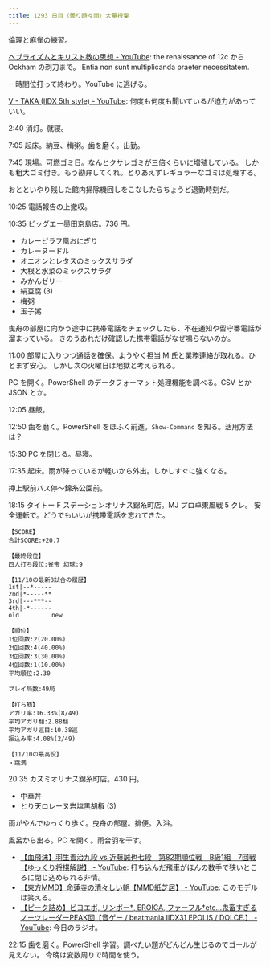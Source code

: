 ```yaml
---
title: 1293 日目（曇り時々雨）大量投棄
---
```


倫理と麻雀の練習。

[ヘブライズムとキリスト教の思想 - YouTube](https://www.youtube.com/playlist?list=PLQQ1MCm9skfsxVjIc5zgSWjImPUZbTmwQ):
the renaissance of 12c から Ockham の剃刀まで。
Entia non sunt multiplicanda praeter necessitatem.

一時間位打って終わり。YouTube に逃げる。

[V - TAKA (IIDX 5th style) - YouTube](https://www.youtube.com/watch?v=jXhT2Umsz3U):
何度も何度も聞いているが迫力があっていい。

2:40 消灯。就寝。

7:05 起床。納豆、梅粥。歯を磨く。出勤。

7:45 現場。可燃ゴミ日。なんとクサレゴミが三倍くらいに増殖している。
しかも粗大ゴミ付き。もう勘弁してくれ。とりあえずレギュラーなゴミは処理する。

おとといやり残した館内掃除機回しをこなしたらちょうど退勤時刻だ。

10:25 電話報告の上撤収。

10:35 ビッグエー墨田京島店。736 円。

* カレーピラフ風おにぎり
* カレーヌードル
* オニオンとレタスのミックスサラダ
* 大根と水菜のミックスサラダ
* みかんゼリー
* 絹豆腐 (3)
* 梅粥
* 玉子粥

曳舟の部屋に向かう途中に携帯電話をチェックしたら、不在通知や留守番電話が溜まっている。
きのうあれだけ確認した携帯電話がなぜ鳴らないのか。

11:00 部屋に入りつつ通話を確保。ようやく担当 M 氏と業務連絡が取れる。ひとまず安心。
しかし次の火曜日は地獄と考えられる。

PC を開く。PowerShell のデータフォーマット処理機能を調べる。CSV とか JSON とか。

12:05 昼飯。

12:50 歯を磨く。PowerShell をほふく前進。`Show-Command` を知る。活用方法は？

15:30 PC を閉じる。昼寝。

17:35 起床。雨が降っているが軽いから外出。しかしすぐに強くなる。

押上駅前バス停～錦糸公園前。

18:15 タイトー F ステーションオリナス錦糸町店。MJ プロ卓東風戦 5 クレ。
安全運転で。どうでもいいが携帯電話を忘れてきた。

```text
【SCORE】
合計SCORE:+20.7

【最終段位】
四人打ち段位:雀帝 幻球:9

【11/10の最新8試合の履歴】
1st|--*-----
2nd|*-----**
3rd|---***--
4th|-*------
old         new

【順位】
1位回数:2(20.00%)
2位回数:4(40.00%)
3位回数:3(30.00%)
4位回数:1(10.00%)
平均順位:2.30

プレイ局数:49局

【打ち筋】
アガリ率:16.33%(8/49)
平均アガリ翻:2.88翻
平均アガリ巡目:10.38巡
振込み率:4.08%(2/49)

【11/10の最高役】
・跳満
```

20:35 カスミオリナス錦糸町店。430 円。

* 中華丼
* とり天ロレーヌ岩塩黒胡椒 (3)

雨がやんでゆっくり歩く。曳舟の部屋。排便。入浴。

風呂から出る。PC を開く。雨合羽を干す。

* [【血飛沫】羽生善治九段 vs 近藤誠也七段　第82期順位戦　B級1組　7回戦【ゆっくり将棋解説】 - YouTube](https://www.youtube.com/watch?v=64ufuIpKQbI):
  打ち込んだ飛車がほんの数手で狭いところに閉じ込められる非情。
* [【東方MMD】命蓮寺の清々しい朝【MMD紙芝居】 - YouTube](https://www.youtube.com/watch?v=i-5LvT4CU7k):
  このモデルは笑える。
* [【ピーク詰め】ビヨエボ, リンボー†, EROICA, ファーフル†etc...鬼畜すぎるノーツレーダーPEAK回【音ゲー / beatmania IIDX31 EPOLIS / DOLCE.】 - YouTube](https://www.youtube.com/watch?v=7i5xdGGuqGw):
  今日のラジオ。

22:15 歯を磨く。PowerShell 学習。調べたい題がどんどん生じるのでゴールが見えない。
今晩は変数周りで時間を使う。
